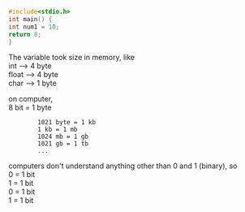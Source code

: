 ```c
#include<stdio.h>
int main() {
int num1 = 10;
return 0;
}
```
The 
variable took size in memory, like  
int --> 4 byte  
float --> 4  byte  
char --> 1 byte  

on computer,   
            8 bit = 1 byte  
            
            1021 byte = 1 kb  
            1 kb = 1 mb  
            1024 mb = 1 gb  
            1021 gb = 1 tb  
            ...  
computers don't understand anything other than 0 and 1 (binary), so  
0 = 1 bit  
1 = 1 bit  
0 = 1 bit  
1 = 1 bit  
